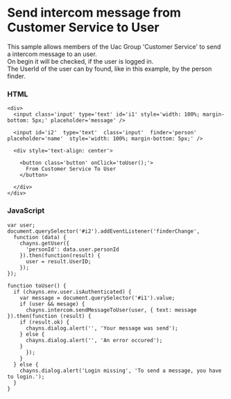 # Send intercom message from Customer Service to User

This sample allows members of the Uac Group 'Customer Service' to send a intercom message to an user.<br> 
On begin it will be checked, if the user is logged in. <br>
The UserId of the user can by found, like in this example, by the person finder.

### HTML
```
<div>
  <input class='input' type='text' id='i1' style='width: 100%; margin-bottom: 5px;' placeholder='message' />
  
  <input id='i2'  type='text'  class='input'  finder='person'  placeholder='name'  style='width: 100%; margin-bottom: 5px;' />
  
  <div style='text-align: center'>
    
    <button class='button' onClick='toUser();'>
      From Customer Service To User
    </button>
      
  </div>
</div>
```

### JavaScript
```
var user;
document.querySelector('#i2').addEventListener('finderChange', 
  function (data) { 
    chayns.getUser({
      'personId': data.user.personId
    }).then(function(result) {
      user = result.UserID;
    });
});

function toUser() {
  if (chayns.env.user.isAuthenticated) { 
    var message = document.querySelector('#i1').value;
    if (user && mesage) {
      chayns.intercom.sendMessageToUser(user, { text: message }).then(function (result) {
	if (result.ok) {
	  chayns.dialog.alert('', 'Your message was send');
	} else {
	  chayns.dialog.alert('', 'An error occured');
	}
      });
    }
  } else {
    chayns.dialog.alert('Login missing', 'To send a message, you have to login.');
  }
}
 ```
